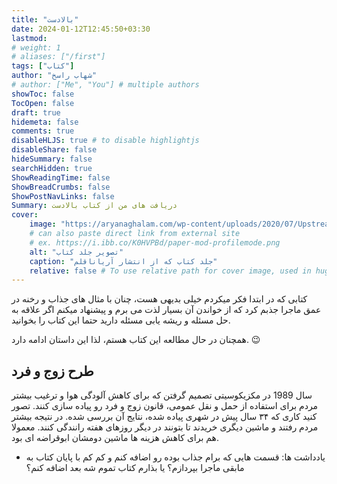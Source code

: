 ```yaml
---
title: "بالادست"
date: 2024-01-12T12:45:50+03:30
lastmod: 
# weight: 1
# aliases: ["/first"]
tags: ["کتاب"]
author: "شهاب راسخ"
# author: ["Me", "You"] # multiple authors
showToc: false
TocOpen: false
draft: true
hidemeta: false
comments: true
disableHLJS: true # to disable highlightjs
disableShare: false
hideSummary: false
searchHidden: true
ShowReadingTime: false
ShowBreadCrumbs: false
ShowPostNavLinks: false
Summary: دریافت های من از کتاب بالادست
cover:
    image: "https://aryanaghalam.com/wp-content/uploads/2020/07/Upstream-book-cover-side-view-scaled.jpg"
    # can also paste direct link from external site
    # ex. https://i.ibb.co/K0HVPBd/paper-mod-profilemode.png
    alt: "تصویر جلد کتاب"
    caption: "جلد کتاب که از انتشار آریاناقلم"
    relative: false # To use relative path for cover image, used in hugo Page-bundles
---
```


کتابی که در ابتدا فکر میکردم خیلی بدیهی هست، چنان با مثال های جذاب و رخنه در عمق ماجرا جذبم کرد که از خواندن آن بسیار لذت می برم و پیشنهاد میکنم اگر علاقه به حل مسئله و ریشه یابی مسئله دارید حتما این کتاب را بخوانید.


همچنان در حال مطالعه این کتاب هستم، لذا این داستان ادامه دارد. 😉

## طرح زوج و فرد
سال 1989 در مکزیکوسیتی تصمیم گرفتن که برای کاهش آلودگی هوا و ترغیب بیشتر مردم برای استفاده از حمل و نقل عمومی، قانون زوج و فرد رو پیاده سازی کنند. 
تصور کنید کاری که ۳۴ سال پیش در شهری پیاده شده، نتایج آن بررسی شده. 
در نتیجه بیشتر مردم رفتند و ماشین دیگری خریدند تا بتونند در دیگر روزهای هفته رانندگی کنند. معمولا هم برای کاهش هزینه ها ماشین دومشان ابوقراضه ای بود.


- یادداشت ها: قسمت هایی که برام جذاب بوده رو اضافه کنم و کم کم با پایان کتاب به مابقی ماجرا بپردازم؟ یا بذارم کتاب تموم شه بعد اضافه کنم؟
